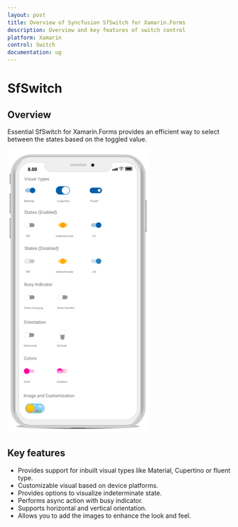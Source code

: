 ```yaml
---
layout: post
title: Overview of Syncfusion SfSwitch for Xamarin.Forms
description: Overview and key features of switch control
platform: Xamarin
control: Switch
documentation: ug
---
```



# SfSwitch

## Overview

Essential SfSwitch for Xamarin.Forms provides an efficient way to select between the states based on the toggled value.

![Xamarin.Forms switch overview.](images/overview.png)

## Key features

* Provides support for inbuilt visual types like Material, Cupertino or fluent type. 
* Customizable visual based on device platforms.
* Provides options to visualize indeterminate state.
* Performs async action with busy indicator.
* Supports horizontal and vertical orientation.
* Allows you to add the images to enhance the look and feel.